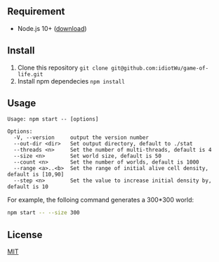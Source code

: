 ## Requirement

- Node.js 10+ ([download](https://nodejs.org))

## Install

1. Clone this repository `git clone git@github.com:idiotWu/game-of-life.git`
2. Install npm dependecies `npm install`

## Usage

```
Usage: npm start -- [options]

Options:
  -V, --version     output the version number
  --out-dir <dir>   Set output directory, default to ./stat
  --threads <n>     Set the number of multi-threads, default is 4
  --size <n>        Set world size, default is 50
  --count <n>       Set the number of worlds, default is 1000
  --range <a>..<b>  Set the range of initial alive cell density, default is [10,90]
  --step <n>        Set the value to increase initial density by, default is 10
```

For example, the folloing command generates a 300*300 world:

```bash
npm start -- --size 300
```

## License

[MIT](LICENSE)
